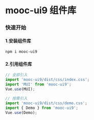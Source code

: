 # mooc-ui9 组件库

### 快速开始

#### 1.安装组件库

```bash
npm i mooc-ui9
```

#### 2.引用组件库
```javascript
// 全部引入
import 'mooc-ui9/dist/css/index.css';
import 'MUI' from 'mooc-ui9';
Vue.use(MUI);

// 按需引入
import 'mooc-ui9/dist/css/demo.css';
import { Demo } from 'mooc-ui9';
Vue.use(Demo);
```